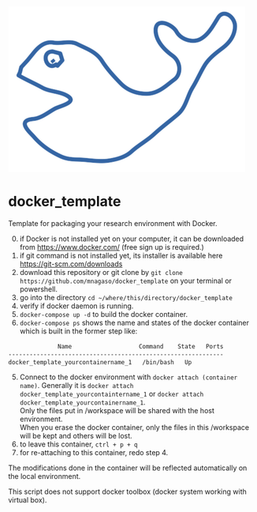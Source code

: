![Logo](./logo.png)

# docker_template
Template for packaging your research environment with Docker.  

0. if Docker is not installed yet on your computer, it can be downloaded from https://www.docker.com/  (free sign up is required.)  
1. if git command is not installed yet, its installer is available here https://git-scm.com/downloads  
1. download this repository or git clone by `git clone https://github.com/mnagaso/docker_template` on your terminal or powershell.  
2. go into the directory `cd ~/where/this/directory/docker_template`  
3. verify if docker daemon is running.  
4. `docker-compose up -d` to build the docker container.  
5. `docker-compose ps` shows the name and states of the docker container which is built in the former step like:  
```
              Name                   Command    State   Ports
-------------------------------------------------------------
docker_template_yourcontainername_1   /bin/bash   Up
```
5. Connect to the docker environment with `docker attach (container name)`. Generally it is `docker attach docker_template_yourcontaintername_1` or `docker attach docker_template_yourcontainername_1`.   
  Only the files put in /workspace will be shared with the host environment.  
  When you erase the docker container, only the files in this /workspace will be kept and others will be lost.  
6. to leave this container, `ctrl + p + q`  
7. for re-attaching to this container, redo step 4.

The modifications done in the container will be reflected automatically on the local environment.  

This script does not support docker toolbox (docker system working with virtual box).